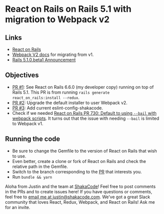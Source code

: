 # React on Rails on Rails 5.1 with migration to Webpack v2

## Links
* [React on Rails](https://github.com/shakacode/react_on_rails)
* [Webpack V2 docs](https://webpack.js.org/guides/migrating/) for migrating from v1.
* [Rails 5.1.0.beta1 Announcement](http://weblog.rubyonrails.org/2017/2/23/Rails-5-1-beta1/)

## Objectives
* [PR #1](https://github.com/shakacode/react_on_rails-update-webpack-v2/pull/1): See React on Rails 6.6.0 (my developer copy) running on top of Rails 5.1. This PR is from running `rails generate react_on_rails:install --redux`.
* [PR #2](https://github.com/shakacode/react_on_rails-update-webpack-v2/pull/2): Upgrade the default installer to user Webpack v2. 
* [PR #3](https://github.com/shakacode/react_on_rails-update-webpack-v2/pull/3): Add current eslint-config-shakacode. 
* Check if we needed [React on Rails PR 730: Default to using `--bail` with webpack scripts](https://github.com/shakacode/react_on_rails/pull/730). It turns out that the issue with needing `--bail` is limited to Webpack v1.

## Running the code
* Be sure to change the Gemfile to the version of React on Rails that wish to use.
* Even better, create a clone or fork of React on Rails and check the relative path in the Gemfile.
* Switch to the branch corresponding to the [PR](https://github.com/shakacode/react_on_rails-update-webpack-v2/pulls) that interests you.
* Run `bundle && yarn`

Aloha from Justin and the team at [ShakaCode](http://www.shakacode.com)! Feel free to post comments in the PRs and to create issues here! If you have questions or comments, feel free to [email me at justin@shakacode.com](mailto:justin@shakacode.com). We've got a great Slack community that loves React, Redux, Webpack, and React on Rails! Ask me for an invite.
